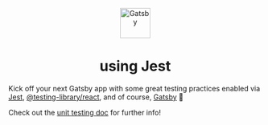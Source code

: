<p align="center">
  <a href="https://www.gatsbyjs.org">
    <img alt="Gatsby" src="https://www.gatsbyjs.org/monogram.svg" width="60" />
  </a>
</p>
<h1 align="center">
  using Jest
</h1>

Kick off your next Gatsby app with some great testing practices enabled via [Jest][jest], [@testing-library/react][react-testing-library], and of course, [Gatsby][gatsby] 💪

Check out the [unit testing doc][unit-testing-doc] for further info!

[jest]: https://jestjs.io
[react-testing-library]: https://github.com/testing-library/react-testing-library
[gatsby]: https://gatsbyjs.org
[unit-testing-doc]: https://www.gatsbyjs.org/docs/unit-testing
